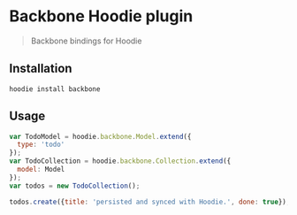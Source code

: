 Backbone Hoodie plugin
======================

> Backbone bindings for Hoodie

## Installation

```
hoodie install backbone
```


## Usage

```js
var TodoModel = hoodie.backbone.Model.extend({
  type: 'todo'
});
var TodoCollection = hoodie.backbone.Collection.extend({
  model: Model
});
var todos = new TodoCollection();

todos.create({title: 'persisted and synced with Hoodie.', done: true});
```
